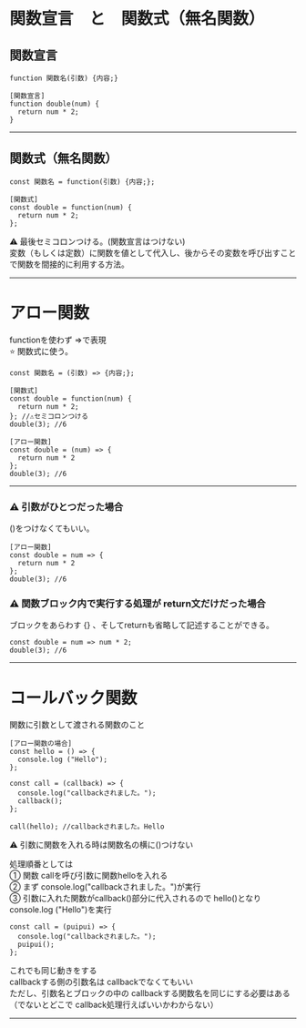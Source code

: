 # 関数宣言　と　関数式（無名関数）
## 関数宣言
`function 関数名(引数) {内容;}`
~~~
[関数宣言]
function double(num) {
  return num * 2;
}
~~~
***

## 関数式（無名関数）
`const 関数名 = function(引数) {内容;};`
~~~
[関数式]
const double = function(num) {
  return num * 2;
};
~~~
⚠️ 最後セミコロンつける。(関数宣言はつけない)  
変数（もしくは定数）に関数を値として代入し、後からその変数を呼び出すことで関数を間接的に利用する方法。    
***

# アロー関数
functionを使わず =>で表現   
⭐️ 関数式に使う。

`const 関数名 = (引数) => {内容;};`
~~~
[関数式]
const double = function(num) {
  return num * 2;
}; //⚠️セミコロンつける
double(3); //6
~~~
~~~
[アロー関数]
const double = (num) => {
  return num * 2
};
double(3); //6
~~~
***

### ⚠️ 引数がひとつだった場合
()をつけなくてもいい。
~~~
[アロー関数]
const double = num => {
  return num * 2
};
double(3); //6
~~~
### ⚠️ 関数ブロック内で実行する処理が return文だけだった場合
ブロックをあらわす {} 、そしてreturnも省略して記述することができる。
~~~
const double = num => num * 2;
double(3); //6
~~~
***

# コールバック関数
関数に引数として渡される関数のこと   
~~~
[アロー関数の場合]
const hello = () => {
  console.log ("Hello");
};

const call = (callback) => {
  console.log("callbackされました。");
  callback();
};

call(hello); //callbackされました。Hello
~~~
⚠️ 引数に関数を入れる時は関数名の横に()つけない  

処理順番としては    
① 関数 callを呼び引数に関数helloを入れる    
② まず console.log("callbackされました。")が実行   
③ 引数に入れた関数がcallback()部分に代入されるので hello()となり console.log ("Hello")を実行
~~~
const call = (puipui) => {
  console.log("callbackされました。");
  puipui();
};
~~~
これでも同じ動きをする   
callbackする側の引数名は callbackでなくてもいい   
ただし、引数名とブロックの中の callbackする関数名を同じにする必要はある     
（でないとどこで callback処理行えばいいかわからない）    
***
